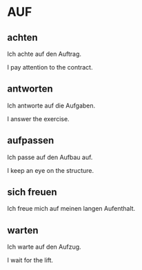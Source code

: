 # AUF

## achten

Ich achte auf den Auftrag.

I pay attention to the contract.

## antworten

Ich antworte auf die Aufgaben.

I answer the exercise.

## aufpassen

Ich passe auf den Aufbau auf.

I keep an eye on the structure.

## sich freuen

Ich freue mich auf meinen langen Aufenthalt.

## warten

Ich warte auf den Aufzug.

I wait for the lift.